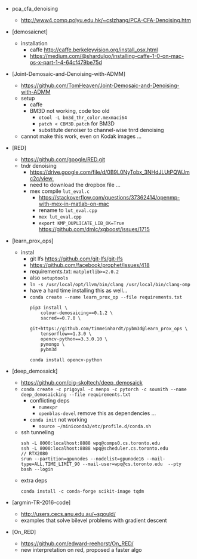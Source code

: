 


+ pca_cfa_denoising
    + http://www4.comp.polyu.edu.hk/~cslzhang/PCA-CFA-Denoising.htm

+ [demosaicnet]
    + installation 
        + caffe http://caffe.berkeleyvision.org/install_osx.html
        + https://medium.com/@shardulgo/installing-caffe-1-0-on-mac-os-x-part-1-4-64cf479be75d

+ [Joint-Demosaic-and-Denoising-with-ADMM]
    + https://github.com/TomHeaven/Joint-Demosaic-and-Denoising-with-ADMM
    + setup
        + caffe
        + BM3D not working, code too old
            + `otool -L bm3d_thr_color.mexmaci64`
            + `patch < CBM3D.patch` for BM3D
            + substitute denoiser to channel-wise tnrd denoising
    + cannot make this work, even on Kodak images ...

+ [RED]
    + https://github.com/google/RED.git
    + tndr denoising 
        + https://drive.google.com/file/d/0B9L0NyTobx_3NHdJLUtPQWJmc2c/view 
        + need to download the dropbox file ...
        + mex compile `lut_eval.c`
            + https://stackoverflow.com/questions/37362414/openmp-with-mex-in-matlab-on-mac
            + rename to `lut_eval.cpp`
            + `mex lut_eval.cpp`
            + `export KMP_DUPLICATE_LIB_OK=True`  https://github.com/dmlc/xgboost/issues/1715

+ [learn_prox_ops]
    + instal
        + git lfs https://github.com/git-lfs/git-lfs
        + https://github.com/facebook/prophet/issues/418
        + requirements.txt: `matplotlib>=2.0.2`
        + also `setuptools`
        + `ln -s /usr/local/opt/llvm/bin/clang /usr/local/bin/clang-omp`
        + have a hard time installing this as well...
        + `conda create --name learn_prox_op --file requirements.txt`
            ```
            pip3 install \
                colour-demosaicing==0.1.2 \
                sacred==0.7.0 \
                git+https://github.com/timmeinhardt/pybm3d@learn_prox_ops \
                tensorflow==1.3.0 \
                opencv-python==3.3.0.10 \
                pymongo \
                pybm3d

            conda install opencv-python

            ```



+ [deep_demosaick]
    + https://github.com/cig-skoltech/deep_demosaick
    + `conda create -c prigoyal -c menpo -c pytorch -c soumith --name deep_demosaicking --file requirements.txt`
        + conflicting deps
            + `numexpr`
            + `openblas-devel` remove this as dependencies ...
        + `conda init` not working
            + `source ~/miniconda3/etc/profile.d/conda.sh`
    + ssh tunneling
        ```
        ssh -L 8000:localhost:8888 wpq@comps0.cs.toronto.edu
        ssh -L 8000:localhost:8888 wpq@scheduler.cs.toronto.edu
        // RTX2080 
        srun --partition=gpunodes --nodelist=gpunode16 --mail-type=ALL,TIME_LIMIT_90 --mail-user=wpq@cs.toronto.edu  --pty bash --login

        ```
    + extra deps
        ```
        conda install -c conda-forge scikit-image tqdm
        ```

+ [argmin-TR-2016-code]
    + http://users.cecs.anu.edu.au/~sgould/
    + examples that solve bilevel problems with gradient descent

+ [On_RED]
    + https://github.com/edward-reehorst/On_RED/
    + new interpretation on red, proposed a faster algo
